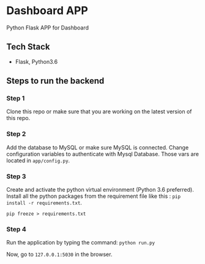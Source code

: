 # Dashboard APP

Python Flask APP for Dashboard

## Tech Stack

- Flask, Python3.6

## Steps to run the backend

### Step 1
Clone this repo or make sure that you are working on the latest version of this repo.

### Step 2
Add the database to MySQL or make sure MySQL is connected. Change configuration variables to authenticate with Mysql Database. Those vars are located in `app/config.py`.

### Step 3

Create and activate the python virtual environment (Python 3.6 preferred). Install all the python packages from the requirement file like this : `pip install -r requirements.txt`.

`pip freeze > requirements.txt`

### Step 4

Run the application by typing the command: `python run.py`

Now, go to `127.0.0.1:5030` in the browser.

